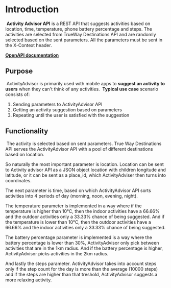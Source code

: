 # Introduction
​
__Activity Advisor API__ is a REST API that suggests activities based on location, time, temperature, phone battery percentage and steps. The activities are selected from TrueWay Destinations API and are randomly selected based on the sent parameters. All the parameters must be sent in the X-Context header.

[__OpenAPI documentation__](http://localhost:8080/api-specs/ui/?url=http://localhost:8080/api-specs/activity-advisor/openapi.json)
​
## Purpose
​
ActivityAdvisor is primarily used with mobile apps to __suggest an activity to users__ when they can't think of any activities.
​
__Typical use case__ scenario consists of:
​
1. Sending parameters to ActivityAdvisor API 
2. Getting an activity suggestion based on parameters
3. Repeating until the user is satisfied with the suggestion
​
## Functionality
​
The activity is selected based on sent parameters. True Way Destinations API serves the ActivityAdvisor API with a pool of different destinations based on location. 

So naturally the most important parameter is location. Location can be sent to Activity advisor API as a JSON object location with children longitude and latitude, or it can be sent as a place_id, which ActivityAdviser then turns into coordinates.

The next parameter is time, based on which ActivityAdvisor API sorts activities into 4 periods of day (morning, noon, evening, night). 

The temperature parameter is implemented in a way where if the temperature is higher than 10°C, then the indoor activities have a 66.66% and the outdoor activities only a 33.33% chance of being suggested. And if the temperature is lower than 10°C, then the outdoor activities have a 66.66% and the indoor activities only a 33.33% chance of being suggested.

The battery percentage parameter is implemented is a way where the battery percentage is lower than 30%, ActivityAdvisor only pick between activities that are in the 1km radius. And if the battery percentage is higher, ActivityAdvisor picks activities in the 2km radius.

And lastly the steps parameter. ActivityAdvisor takes into account steps only if the step count for the day is more than the average (10000 steps) and if the steps are higher than that treshold, ActivityAdvisor suggests a more relaxing activity.
